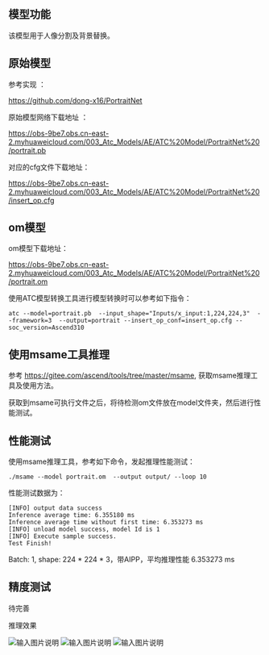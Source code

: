 ## 模型功能

该模型用于人像分割及背景替换。

## 原始模型

参考实现 ：

https://github.com/dong-x16/PortraitNet 

原始模型网络下载地址 ：

https://obs-9be7.obs.cn-east-2.myhuaweicloud.com/003_Atc_Models/AE/ATC%20Model/PortraitNet%20/portrait.pb

对应的cfg文件下载地址：

https://obs-9be7.obs.cn-east-2.myhuaweicloud.com/003_Atc_Models/AE/ATC%20Model/PortraitNet%20/insert_op.cfg


## om模型

om模型下载地址：

https://obs-9be7.obs.cn-east-2.myhuaweicloud.com/003_Atc_Models/AE/ATC%20Model/PortraitNet%20/portrait.om

使用ATC模型转换工具进行模型转换时可以参考如下指令：

```
atc --model=portrait.pb  --input_shape="Inputs/x_input:1,224,224,3"  --framework=3  --output=portrait --insert_op_conf=insert_op.cfg --soc_version=Ascend310 
```

## 使用msame工具推理

参考 https://gitee.com/ascend/tools/tree/master/msame, 获取msame推理工具及使用方法。

获取到msame可执行文件之后，将待检测om文件放在model文件夹，然后进行性能测试。

## 性能测试

使用msame推理工具，参考如下命令，发起推理性能测试： 

```
./msame --model portrait.om  --output output/ --loop 10
```

性能测试数据为：

```
[INFO] output data success
Inference average time: 6.355180 ms
Inference average time without first time: 6.353273 ms
[INFO] unload model success, model Id is 1
[INFO] Execute sample success.
Test Finish!
```

Batch: 1, shape: 224 * 224 * 3，带AIPP，平均推理性能 6.353273 ms

## 精度测试

待完善

推理效果

![输入图片说明](https://images.gitee.com/uploads/images/2021/0111/120507_cb76e9b4_8113712.jpeg "ori.jpg")
![输入图片说明](https://images.gitee.com/uploads/images/2021/0111/120522_68b139f4_8113712.jpeg "background.jpg")
![输入图片说明](https://images.gitee.com/uploads/images/2021/0111/120532_0b5121b3_8113712.jpeg "new.jpg")